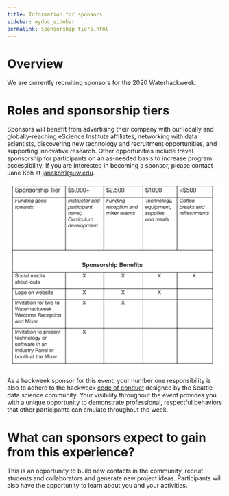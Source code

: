 ```yaml
---
title: Information for sponsors
sidebar: mydoc_sidebar
permalink: sponsorship_tiers.html
---
```


# Overview

We are currently recruiting sponsors for the 2020 Waterhackweek. 

# Roles and sponsorship tiers

 Sponsors will benefit from advertising their company with our locally and globally-reaching eScience Institute affiliates, networking with data scientists, discovering new technology and recruitment opportunities, and supporting innovative research. Other opportunities include travel sponsorship for participants on an as-needed basis to increase program accessibility. 
 If you are interested in becoming a sponsor, please contact Jane Koh at janekoh1@uw.edu. 


![Sponsorship tiers](Jane_sponsorship.png)


As a hackweek sponsor for this event, your number one responsibility is also to adhere to the hackweek [code of conduct](https://waterhackweek.github.io/wiki/code_of_conduct.html) designed by the Seattle data science community. Your visibility throughout the event provides you with a unique opportunity to demonstrate professional, respectful behaviors that other participants can emulate throughout the week. 

# What can sponsors expect to gain from this experience?

This is an opportunity to build new contacts in the community, recruit students and collaborators and generate new project ideas.  Participants will also have the opportunity to learn about you and your activities.